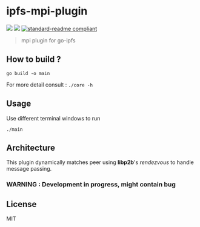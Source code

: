# ipfs-mpi-plugin

[![](https://img.shields.io/badge/project-IPFS-blue.svg?style=flat-square)](https://ipfs.io/)
[![](https://img.shields.io/badge/freenode-%23ipfs-blue.svg?style=flat-square)](http://webchat.freenode.net/?channels=%23ipfs)
[![standard-readme compliant](https://img.shields.io/badge/standard--readme-OK-green.svg?style=flat-square)](https://github.com/RichardLitt/standard-readme)

> mpi plugin for go-ipfs

## How to build ?

```
go build -o main
```

For more detail consult : `./core -h`

## Usage

Use different terminal windows to run

```
./main
```

## Architecture

This plugin dynamically matches peer using __libp2b__'s _rendezvous_ to handle message passing.

### WARNING : Development in progress, might contain bug

## License

MIT

